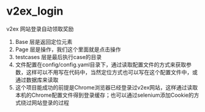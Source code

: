 # v2ex_login
v2ex 网站登录自动领取奖励

1. Base 层是返回定位元素
2. Page 层是操作，我们这个里面就是点击操作
3. testcases 层是最后执行case的目录
4. 文件配置在config/config.yaml目录下，通过读取配置文件的方式来获取参数，这样可以不用写在代码中，当然定位方式也可以写在这个配置文件中，或通过数据库来读取
5. 这个项目能成功的前提是Chrome浏览器已经登录过v2ex网站，这样通过读取本机的Chrome配置文件得到登录缓存；也可以通过selenium添加Cookie的方式绕过网站登录的过程
